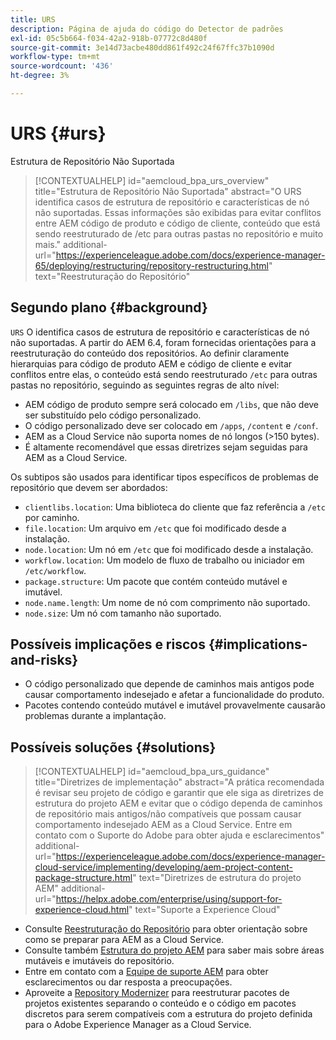 ```yaml
---
title: URS
description: Página de ajuda do código do Detector de padrões
exl-id: 05c5b664-f034-42a2-918b-07772c8d480f
source-git-commit: 3e14d73acbe480dd861f492c24f67ffc37b1090d
workflow-type: tm+mt
source-wordcount: '436'
ht-degree: 3%

---
```


# URS {#urs}

Estrutura de Repositório Não Suportada

>[!CONTEXTUALHELP]
>id="aemcloud_bpa_urs_overview"
>title="Estrutura de Repositório Não Suportada"
>abstract="O URS identifica casos de estrutura de repositório e características de nó não suportadas. Essas informações são exibidas para evitar conflitos entre AEM código de produto e código de cliente, conteúdo que está sendo reestruturado de /etc para outras pastas no repositório e muito mais."
>additional-url="https://experienceleague.adobe.com/docs/experience-manager-65/deploying/restructuring/repository-restructuring.html" text="Reestruturação do Repositório"

## Segundo plano {#background}

`URS` O identifica casos de estrutura de repositório e características de nó não suportadas. A partir do AEM 6.4, foram fornecidas orientações para a reestruturação do conteúdo dos repositórios. Ao definir claramente hierarquias para código de produto AEM e código de cliente e evitar conflitos entre elas, o conteúdo está sendo reestruturado `/etc` para outras pastas no repositório, seguindo as seguintes regras de alto nível:

* AEM código de produto sempre será colocado em `/libs`, que não deve ser substituído pelo código personalizado.
* O código personalizado deve ser colocado em `/apps`, `/content` e `/conf`.
* AEM as a Cloud Service não suporta nomes de nó longos (>150 bytes).
* É altamente recomendável que essas diretrizes sejam seguidas para AEM as a Cloud Service.

Os subtipos são usados para identificar tipos específicos de problemas de repositório que devem ser abordados:
* `clientlibs.location`: Uma biblioteca do cliente que faz referência a `/etc` por caminho.
* `file.location`: Um arquivo em `/etc` que foi modificado desde a instalação.
* `node.location`: Um nó em `/etc` que foi modificado desde a instalação.
* `workflow.location`: Um modelo de fluxo de trabalho ou iniciador em `/etc/workflow`.
* `package.structure`: Um pacote que contém conteúdo mutável e imutável.
* `node.name.length`: Um nome de nó com comprimento não suportado.
* `node.size`: Um nó com tamanho não suportado.

## Possíveis implicações e riscos {#implications-and-risks}

* O código personalizado que depende de caminhos mais antigos pode causar comportamento indesejado e afetar a funcionalidade do produto.
* Pacotes contendo conteúdo mutável e imutável provavelmente causarão problemas durante a implantação.

## Possíveis soluções {#solutions}

>[!CONTEXTUALHELP]
>id="aemcloud_bpa_urs_guidance"
>title="Diretrizes de implementação"
>abstract="A prática recomendada é revisar seu projeto de código e garantir que ele siga as diretrizes de estrutura do projeto AEM e evitar que o código dependa de caminhos de repositório mais antigos/não compatíveis que possam causar comportamento indesejado AEM as a Cloud Service. Entre em contato com o Suporte do Adobe para obter ajuda e esclarecimentos"
>additional-url="https://experienceleague.adobe.com/docs/experience-manager-cloud-service/implementing/developing/aem-project-content-package-structure.html" text="Diretrizes de estrutura do projeto AEM"
>additional-url="https://helpx.adobe.com/enterprise/using/support-for-experience-cloud.html" text="Suporte a Experience Cloud"

* Consulte [Reestruturação do Repositório](https://experienceleague.adobe.com/docs/experience-manager-65/deploying/restructuring/repository-restructuring.html) para obter orientação sobre como se preparar para AEM as a Cloud Service.
* Consulte também [Estrutura do projeto AEM](https://experienceleague.adobe.com/docs/experience-manager-cloud-service/implementing/developing/aem-project-content-package-structure.html?lang=pt-BR) para saber mais sobre áreas mutáveis e imutáveis do repositório.
* Entre em contato com a [Equipe de suporte AEM](https://helpx.adobe.com/enterprise/using/support-for-experience-cloud.html) para obter esclarecimentos ou dar resposta a preocupações.
* Aproveite a [Repository Modernizer](https://experienceleague.adobe.com/docs/experience-manager-cloud-service/moving/refactoring-tools/repo-modernizer.html#refactoring-tools) para reestruturar pacotes de projetos existentes separando o conteúdo e o código em pacotes discretos para serem compatíveis com a estrutura do projeto definida para o Adobe Experience Manager as a Cloud Service.
